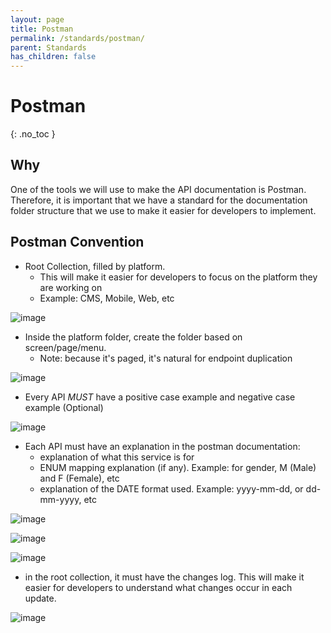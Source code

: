 ```yaml
---
layout: page
title: Postman
permalink: /standards/postman/
parent: Standards
has_children: false
---
```


# Postman
{: .no_toc }

## Why
One of the tools we will use to make the API documentation is Postman. Therefore, it is important that we have a standard for the documentation folder structure that we use to make it easier for developers to implement.

## Postman Convention

- Root Collection, filled by platform.
  - This will make it easier for developers to focus on the platform they are working on
  - Example: CMS, Mobile, Web, etc
  
![image](https://drive.google.com/uc?export=view&id=12RIXYfbP-wZAr6XUO3Bi5P2j_IZEKf-n)

- Inside the platform folder, create the folder based on screen/page/menu.
  - Note: because it's paged, it's natural for endpoint duplication

![image](https://drive.google.com/uc?export=view&id=1evnMTc8MXDY3w5R-iiR9Xk3kG2wO52ei)


- Every API *MUST* have a positive case example and negative case example (Optional)

![image](https://drive.google.com/uc?export=view&id=1kZR5P8H8Uw5i9QZ1TNNBymyHQQIva0EY)

- Each API must have an explanation in the postman documentation:
  - explanation of what this service is for
  - ENUM mapping explanation (if any). Example: for gender, M (Male) and F (Female), etc
  - explanation of the DATE format used. Example: yyyy-mm-dd, or dd-mm-yyyy, etc

![image](https://drive.google.com/uc?export=view&id=1rkjSYJpVOkpLTQjtz9YCz0J89BiyMWLD)

![image](https://drive.google.com/uc?export=view&id=1PDbonH223Enfz5utNbnwRKq-38XJU5j1)

![image](https://drive.google.com/uc?export=view&id=13Q1yztlOBHoNUTndf4oyPE21k94NNCCx)


- in the root collection, it must have the changes log. This will make it easier for developers to understand what changes occur in each update.

![image](https://drive.google.com/uc?export=view&id=14HHgoaAzbg4ERO3pg191-53bBa9P-zAC)
